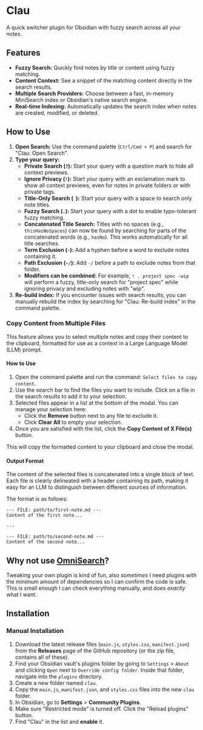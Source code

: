 # Clau

A quick switcher plugin for Obsidian with fuzzy search across all your notes.

## Features

- **Fuzzy Search:** Quickly find notes by title or content using fuzzy matching.
- **Content Context:** See a snippet of the matching content directly in the search results.
- **Multiple Search Providers:** Choose between a fast, in-memory MiniSearch index or Obsidian's native search engine.
- **Real-time Indexing:** Automatically updates the search index when notes are created, modified, or deleted.

## How to Use

1.  **Open Search:** Use the command palette (`Ctrl/Cmd + P`) and search for "Clau: Open Search".
2.  **Type your query:**
    - **Private Search (`?`):** Start your query with a question mark to hide all context previews.
    - **Ignore Privacy (`!`):** Start your query with an exclamation mark to show all context previews, even for notes in private folders or with private tags.
    - **Title-Only Search (` `):** Start your query with a space to search only note titles.
    - **Fuzzy Search (`.`):** Start your query with a dot to enable typo-tolerant fuzzy matching.
    - **Concatenated Title Search:** Titles with no spaces (e.g., `thisHasNoSpaces`) can now be found by searching for parts of the concatenated words (e.g., `hasNo`). This works automatically for all title searches.
    - **Term Exclusion (`-`):** Add a hyphen before a word to exclude notes containing it.
    - **Path Exclusion (`-/`):** Add `-/` before a path to exclude notes from that folder.
    - **Modifiers can be combined:** For example, `! . project spec -wip` will perform a fuzzy, title-only search for "project spec" while ignoring privacy and excluding notes with "wip".
3.  **Re-build index:** If you encounter issues with search results, you can manually rebuild the index by searching for "Clau: Re-build index" in the command palette.

### Copy Content from Multiple Files

This feature allows you to select multiple notes and copy their content to the clipboard, formatted for use as a context in a Large Language Model (LLM) prompt.

#### How to Use

1.  Open the command palette and run the command: `Select files to copy content`.
2.  Use the search bar to find the files you want to include. Click on a file in the search results to add it to your selection.
3.  Selected files appear in a list at the bottom of the modal. You can manage your selection here:
    - Click the **Remove** button next to any file to exclude it.
    - Click **Clear All** to empty your selection.
4.  Once you are satisfied with the list, click the **Copy Content of X File(s)** button.

This will copy the formatted content to your clipboard and close the modal.

#### Output Format

The content of the selected files is concatenated into a single block of text. Each file is clearly delineated with a header containing its path, making it easy for an LLM to distinguish between different sources of information.

The format is as follows:

```
--- FILE: path/to/first-note.md ---
Content of the first note...

---

--- FILE: path/to/second-note.md ---
Content of the second note...
```

## Why not use [OmniSearch](https://github.com/scambier/obsidian-omnisearch)?

Tweaking your own plugin is kind of fun, also _sometimes_ I need plugins with the minimum amount of dependencies so I can confirm the code is safe. This is small enough I can check everything manually, and does _exactly_ what I want.

## Installation

### Manual Installation

1.  Download the latest release files (`main.js`, `styles.css`, `manifest.json`) from the **Releases** page of the GitHub repository (or the zip file, contains all of these).
2.  Find your Obsidian vault's plugins folder by going to `Settings` > `About` and clicking `Open` next to `Override config folder`. Inside that folder, navigate into the `plugins` directory.
3.  Create a new folder named `clau`.
4.  Copy the `main.js`, `manifest.json`, and `styles.css` files into the new `clau` folder.
5.  In Obsidian, go to **Settings** > **Community Plugins**.
6.  Make sure "Restricted mode" is turned off. Click the "Reload plugins" button.
7.  Find "Clau" in the list and **enable** it.
